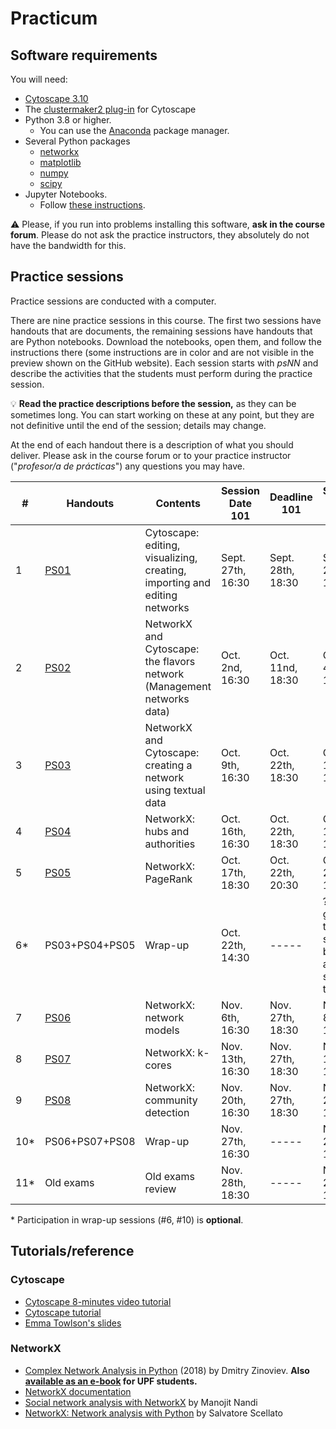 # Practicum

## Software requirements

You will need:

* [Cytoscape 3.10](https://cytoscape.org/download.html)
* The [clustermaker2 plug-in](https://apps.cytoscape.org/apps/clustermaker2) for Cytoscape
* Python 3.8 or higher.
   * You can use the [Anaconda](https://www.anaconda.com/products/individual) package manager.
* Several Python packages
   * [networkx](https://networkx.github.io/)
   * [matplotlib](https://matplotlib.org/)
   * [numpy](https://numpy.org/)
   * [scipy](https://scipy.org/)
* Jupyter Notebooks.
   * Follow [these instructions](https://jupyter.org/install.html).

:warning: Please, if you run into problems installing this software, **ask in the course forum**. Please do not ask the practice instructors, they absolutely do not have the bandwidth for this.

## Practice sessions

Practice sessions are conducted with a computer.

There are nine practice sessions in this course. The first two sessions have handouts that are documents, the remaining sessions have handouts that are Python notebooks. Download the notebooks, open them, and follow the instructions there (some instructions are in color and are not visible in the preview shown on the GitHub website). Each session starts with *psNN* and describe the activities that the students must perform during the practice session.

:bulb: **Read the practice descriptions before the session,** as they can be sometimes long. You can start working on these at any point, but they are not definitive until the end of the session; details may change.

At the end of each handout there is a description of what you should deliver. Please ask in the course forum or to your practice instructor ("*profesor/a de prácticas*") any questions you may have.

| # | Handouts                                    | Contents | Session Date 101 | Deadline 101 | Session Date 201 |  Deadline 201 |
|---|---------------------------------------------|----------|------------------|--------------|------------------|--------------|
| 1 | [PS01](pending.md)                          | Cytoscape: editing, visualizing, creating, importing and editing networks | Sept. 27th, 16:30 | Sept. 28th, 18:30 |  Sept. 27th, 14:30 | Sept. 28th, 16:30 |
| 2 | [PS02](ps03-flavors.ipynb)                  | NetworkX and Cytoscape: the flavors network (Management networks data)| Oct. 2nd, 16:30 | Oct. 11nd, 18:30 | Oct. 4th, 14:30 | Oct. 13th, 16:30 |
| 3 | [PS03](ps04-networks_from_text.ipynb)       | NetworkX and Cytoscape: creating a network using textual data | Oct. 9th, 16:30 | Oct. 22th, 18:30 | Oct. 11th, 14:30 | Oct. 22th, 16:30 |
| 4 | [PS04](ps05-hubs_authorities.ipynb)         | NetworkX: hubs and authorities | Oct. 16th, 16:30 | Oct. 22th, 18:30 | Oct. 18th, 14:30 | Oct. 22th, 16:30 |
| 5 | [PS05](ps06-pagerank.ipynb)                 | NetworkX: PageRank | Oct. 17th, 18:30 | Oct. 22th, 20:30 | Oct. 21th, 18:30 | Oct. 22th, 20:30 |
| 6* | PS03+PS04+PS05                             | Wrap-up | Oct. 22th, 14:30 | ----- | ?? (I guess they should be done at the same time?) | -----
| 7 | [PS06](ps07-network_models.ipynb)           | NetworkX: network models | Nov. 6th, 16:30 | Nov. 27th, 18:30 | Nov. 8th, 14:30 | Nov. 27th, 16:30 |
| 8 | [PS07](copy_from_another_year.ipynb)        | NetworkX: k-cores | Nov. 13th, 16:30 | Nov. 27th, 18:30 | Nov. 15th, 14:30 | Nov. 27th, 16:30 |
| 9 | [PS08](ps08-communities.ipynb)              | NetworkX: community detection | Nov. 20th, 16:30 | Nov. 27th, 18:30 | Nov. 22th, 14:30 | Nov. 27th, 16:30 |
| 10* | PS06+PS07+PS08                            | Wrap-up | Nov. 27th, 16:30 | ----- | Nov. 27th, 16:30 | -----
| 11* | Old exams                                 | Old exams review | Nov. 28th, 18:30 | ----- | Nov. 29th, 14:30 | -----

\* Participation in wrap-up sessions (#6, #10) is **optional**.

## Tutorials/reference

### Cytoscape

* [Cytoscape 8-minutes video tutorial](https://www.youtube.com/watch?v=iGpxX0Kd4Z0&list=PLFQS98nmv__wFmmSDePx9FtQ2TFRS6wdR)
* [Cytoscape tutorial](https://github.com/cytoscape/cytoscape-tutorials/wiki)
* [Emma Towlson's slides](https://www.dropbox.com/s/37zleq3ynw6e0n6/Cytoscape_2017.pdf?dl=0)

### NetworkX

* [Complex Network Analysis in Python](https://www.amazon.com/gp/product/1680502697/) (2018) by Dmitry Zinoviev. **Also [available as an e-book](https://upfinder.upf.edu/iii/encore/record/C__Rb1557007?lang=cat) for UPF students.**
* [NetworkX documentation](https://networkx.github.io/)
* [Social network analysis with NetworkX](https://blog.dominodatalab.com/social-network-analysis-with-networkx/) by Manojit Nandi
* [NetworkX: Network analysis with Python](https://www.cl.cam.ac.uk/~cm542/teaching/2010/stna-pdfs/stna-lecture8.pdf) by Salvatore Scellato
